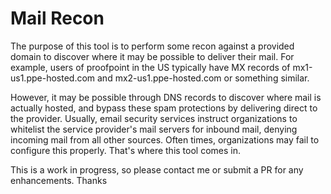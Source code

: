 # Mail Recon

The purpose of this tool is to perform some recon against a provided domain to discover 
where it may be possible to deliver their mail. For example, users of proofpoint in the US typically have 
MX records of mx1-us1.ppe-hosted.com and mx2-us1.ppe-hosted.com or something similar.

However, it may be possible through DNS records to discover where mail is actually hosted, 
and bypass these spam protections by delivering direct to the provider. Usually, email security services
instruct organizations to whitelist the service provider's mail servers for inbound mail, denying incoming 
mail from all other sources. Often times, organizations may fail to configure this properly. That's where this 
tool comes in.

This is a work in progress, so please contact me or submit a PR for any enhancements. Thanks